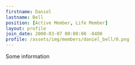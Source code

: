 ```yaml
---
firstname: Daniel
lastname: Bell
position: [Active Member, Life Member]
layout: profile
join_date: 2000-03-07 00:00:00 -0400
profile: /assets/img/members/daniel_bell/0.png
---
```

Some information